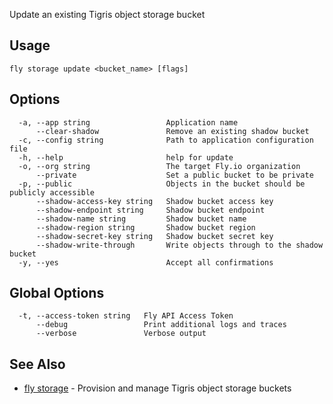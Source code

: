 Update an existing Tigris object storage bucket


## Usage
~~~
fly storage update <bucket_name> [flags]
~~~

## Options

~~~
  -a, --app string                 Application name
      --clear-shadow               Remove an existing shadow bucket
  -c, --config string              Path to application configuration file
  -h, --help                       help for update
  -o, --org string                 The target Fly.io organization
      --private                    Set a public bucket to be private
  -p, --public                     Objects in the bucket should be publicly accessible
      --shadow-access-key string   Shadow bucket access key
      --shadow-endpoint string     Shadow bucket endpoint
      --shadow-name string         Shadow bucket name
      --shadow-region string       Shadow bucket region
      --shadow-secret-key string   Shadow bucket secret key
      --shadow-write-through       Write objects through to the shadow bucket
  -y, --yes                        Accept all confirmations
~~~

## Global Options

~~~
  -t, --access-token string   Fly API Access Token
      --debug                 Print additional logs and traces
      --verbose               Verbose output
~~~

## See Also

* [fly storage](/docs/flyctl/fly-storage/)	 - Provision and manage Tigris object storage buckets

